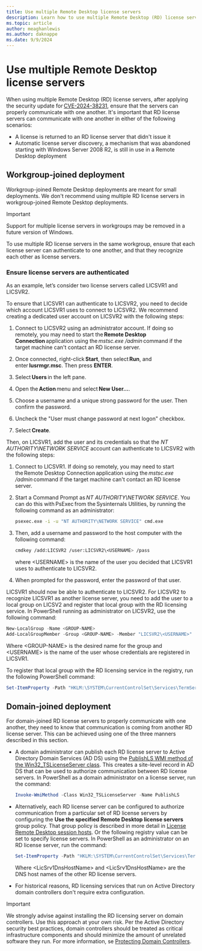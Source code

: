 ```yaml
---
title: Use multiple Remote Desktop license servers
description: Learn how to use multiple Remote Desktop (RD) license servers so that they communicate with one another.
ms.topic: article
author: meaghanlewis
ms.author: daknappe
ms.date: 9/9/2024
---
```


# Use multiple Remote Desktop license servers

When using multiple Remote Desktop (RD) license servers, after applying the security update for [CVE-2024-38231](https://msrc.microsoft.com/update-guide/vulnerability/CVE-2024-38231), ensure that the servers can properly communicate with one another. It's important that RD license servers can communicate with one another in either of the following scenarios:

- A license is returned to an RD license server that didn't issue it
- Automatic license server discovery, a mechanism that was abandoned starting with Windows Server 2008 R2, is still in use in a Remote Desktop deployment

## Workgroup-joined deployment

Workgroup-joined Remote Desktop deployments are meant for small deployments. We don't recommend using multiple RD license servers in workgroup-joined Remote Desktop deployments. 

> [!IMPORTANT]
> Support for multiple license servers in workgroups may be removed in a future version of Windows.

To use multiple RD license servers in the same workgroup, ensure that each license server can authenticate to one another, and that they recognize each other as license servers.

### Ensure license servers are authenticated

As an example, let’s consider two license servers called LICSVR1 and LICSVR2.

To ensure that LICSVR1 can authenticate to LICSVR2, you need to decide which account LICSVR1 uses to connect to LICSVR2. We recommend creating a dedicated user account on LICSVR2 with the following steps:

1. Connect to LICSVR2 using an administrator account. If doing so remotely, you may need to start the **Remote Desktop Connection** application using the _mstsc.exe /admin_ command if the target machine can't contact an RD license server.

1. Once connected, right-click **Start**, then select **Run**, and enter **lusrmgr.msc**. Then press **ENTER**.

1. Select **Users** in the left pane.

1. Open the **Action** menu and select **New User…**.

1. Choose a username and a unique strong password for the user. Then confirm the password.

1. Uncheck the "User must change password at next logon" checkbox.

1. Select **Create**.

Then, on LICSVR1, add the user and its credentials so that the _NT AUTHORITY\NETWORK SERVICE_ account can authenticate to LICSVR2 with the following steps:

1. Connect to LICSVR1. If doing so remotely, you may need to start the Remote Desktop Connection application using the _mstsc.exe /admin_ command if the target machine can't contact an RD license server.

1. Start a Command Prompt as _NT AUTHORITY\NETWORK SERVICE_. You can do this with PsExec from the Sysinternals Utilities, by running the following command as an administrator:

    ```bash
    psexec.exe -i -u "NT AUTHORITY\NETWORK SERVICE" cmd.exe
    ```

1. Then, add a username and password to the host computer with the following command:

    ```bash
    cmdkey /add:LICSVR2 /user:LICSVR2\<USERNAME> /pass
    ```

   where \<USERNAME> is the name of the user you decided that LICSVR1 uses to authenticate to LICSVR2.

1. When prompted for the password, enter the password of that user.

LICSVR1 should now be able to authenticate to LICSVR2. For LICSVR2 to recognize LICSVR1 as another license server, you need to add the user to a local group on LICSV2 and register that local group with the RD licensing service. In PowerShell running as administrator on LICSVR2, use the following command:

```powershell
New-LocalGroup -Name <GROUP-NAME> 
Add-LocalGroupMember -Group <GROUP-NAME> -Member "LICSVR2\<USERNAME>"
```

Where \<GROUP-NAME> is the desired name for the group and \<USERNAME> is the name of the user whose credentials are registered in LICSVR1.

To register that local group with the RD licensing service in the registry, run the following PowerShell command:

```powershell
Set-ItemProperty -Path "HKLM:\SYSTEM\CurrentControlSet\Services\TermServLicensing\Parameters" -Name " WorkgroupLicenseServerAccountsGroup" -Value "LICSVR2\<GROUP-NAME>" -Type String
```

## Domain-joined deployment

For domain-joined RD license servers to properly communicate with one another, they need to know that communication is coming from another RD license server. This can be achieved using one of the three manners described in this section.

- A domain administrator can publish each RD license server to Active Directory Domain Services (AD DS) using the [PublishLS WMI method of the Win32_TSLicenseServer class](/windows/win32/termserv/publishls-win32-tslicenseserver). This creates a site-level record in AD DS that can be used to authorize communication between RD license servers. In PowerShell as a domain administrator on a license server, run the command:

    ```powershell
    Invoke-WmiMethod -Class Win32_TSLicenseServer -Name PublishLS
    ```

- Alternatively, each RD license server can be configured to authorize communication from a particular set of RD license servers by configuring the **Use the specified Remote Desktop license servers** group policy. That group policy is described in more detail in [License Remote Desktop session hosts](/windows-server/remote/remote-desktop-services/rds-license-session-hosts#configure-licensing-for-an-rds-deployment-that-includes-only-the-rd-session-host-role-and-the-rd-licensing-role). Or the following registry value can be set to specify license servers. In PowerShell as an administrator on an RD license server, run the command:

    ```powershell
    Set-ItemProperty -Path "HKLM:\SYSTEM\CurrentControlSet\Services\TermServLicensing\Parameters" -Name " SpecifiedLicenseServers" -Value "<LicSrv1DnsHostName>","<LicSrv2DnsHostName>" -Type MultiString
    ```

    Where \<LicSrv1DnsHostName> and \<LicSrv1DnsHostName> are the DNS host names of the other RD license servers. 

- For historical reasons, RD licensing services that run on Active Directory domain controllers don't require extra configuration.

> [!IMPORTANT]
> We strongly advise against installing the RD licensing server on domain controllers. Use this approach at your own risk. Per the Active Directory security best practices, domain controllers should be treated as critical infrastructure components and should minimize the amount of unrelated software they run. For more information, se [Protecting Domain Controllers](/windows-server/identity/ad-ds/plan/security-best-practices/avenues-to-compromise#protecting-domain-controllers).
